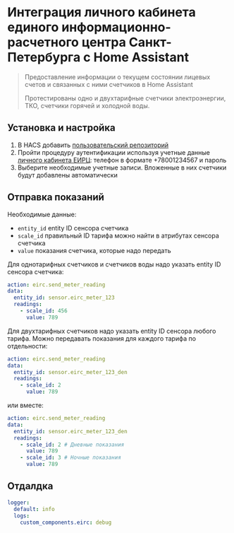 Интеграция личного кабинета единого информационно-расчетного центра Санкт-Петербурга с Home Assistant
==================================================

> Предоставление информации о текущем состоянии лицевых счетов и связанных с ними счетчиков в Home Assistant
>
> Протестированы одно и двухтарифные счетчики электроэнергии, ТКО, счетчики горячей и холодной воды.

## Установка и настройка

1. В HACS добавить [пользовательский репозиторий](https://hacs.xyz/docs/faq/custom_repositories/)
2. Пройти процедуру аутентификации используя учетные данные [личного кабинета ЕИРЦ](https://ikus.pesc.ru/): телефон в формате +78001234567 и пароль
3. Выберите необходимые учетные записи. Вложенные в них счетчики будут добавлены автоматически


## Отправка показаний

Необходимые данные:

- `entity_id` entity ID сенсора счетчика
- `scale_id` правильный ID тарифа можно найти в атрибутах сенсора счетчика
- `value` показания счетчика, которые надо передать

Для однотарифных счетчиков и счетчиков воды надо указать entity ID сенсора счетчика:

```yaml
action: eirc.send_meter_reading
data:
  entity_id: sensor.eirc_meter_123
  readings:
    - scale_id: 456
      value: 789
```

Для двухтарифных счетчиков надо указать entity ID сенсора любого тарифа.
Можно передавать показания для каждого тарифа по отдельности:

```yaml
action: eirc.send_meter_reading
data:
  entity_id: sensor.eirc_meter_123_den
  readings:
    - scale_id: 2
      value: 789
```

или вместе:

```yaml
action: eirc.send_meter_reading
data:
  entity_id: sensor.eirc_meter_123_den
  readings:
    - scale_id: 2 # Дневные показания
      value: 789
    - scale_id: 3 # Ночные показания
      value: 789
```

## Отдалдка

```yaml
logger:
  default: info
  logs:
    custom_components.eirc: debug
```